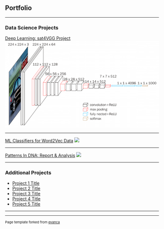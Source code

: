 ## Portfolio

---

### Data Science Projects 

[Deep Learning: sat4VGG Project](https://github.com/ayonantonio04/sat4VGG_project)
<img src="https://github.com/ayonantonio04/ayonantonio04.github.io/blob/master/images/vgg16_architecture.png"/>

---
[ML Classifiers for Word2Vec Data](https://github.com/ayonantonio04/ML_Classifier_Applications_on_Word2VecData)
<img src="images/dummy_thumbnail.jpg?raw=true"/>

---
[Patterns In DNA: Report & Analysis](https://github.com/ayonantonio04/R_Project_Series/tree/master/Case_Study_3)
<img src="images/dummy_thumbnail.jpg?raw=true"/>

---

### Additional Projects

- [Project 1 Title](http://example.com/)
- [Project 2 Title](http://example.com/)
- [Project 3 Title](http://example.com/)
- [Project 4 Title](http://example.com/)
- [Project 5 Title](http://example.com/)

---




---
<p style="font-size:11px">Page template forked from <a href="https://github.com/evanca/quick-portfolio">evanca</a></p>
<!-- Remove above link if you don't want to attibute -->
